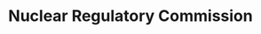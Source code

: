 ---
# This topic lives at
# https://digital.gov/topics/nuclear-regulatory-commission

# Topic Title
title: "Nuclear Regulatory Commission"

# description — keep it short and clear
summary: ""

# Weight
weight: 1

# For more information on managing topics,
# see https://github.com/GSA/digitalgov.gov/wiki/topics
---